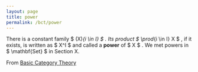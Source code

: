 ```yaml
---
layout: page
title: power
permalink: /bct/power
---
```

There is a constant family $ (X)_{i \in I} $ . Its product $ \prod_{i \in I} X $ , if it exists, is written as $ X^I $ and called a **power** of $ X $ . We met powers in $ \mathbf{Set} $ in Section X.


From [Basic Category Theory](https://mathgloss.github.io/MathGloss/bct.html)